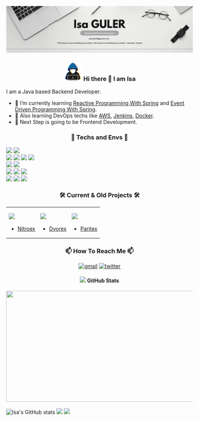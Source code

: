 <img src="https://github.com/IsaGULER/IsaGULER/blob/main/Web%20Developer%20Banner.png" alt="">

### <p align="center"> <img src = "https://github.com/IsaGULER/IsaGULER/raw/main/assets/about-me.gif" width = 50px> Hi there 👋 I am Isa </p>

I am a Java based Backend Developer.

- 🌱 I’m currently learning [Reactive Programming With Spring](https://spring.io/reactive) and [Event Driven Programming With Spring](https://spring.io/event-driven).
- 🌱 Also learning DevOps techs like [AWS](https://aws.amazon.com/), [Jenkins](https://www.jenkins.io/), [Docker](https://www.docker.com/).
- 🔭 Next Step is going to be Frontend Development.

<!-- <img src="https://github.com/IsaGULER/IsaGULER/raw/main/assets/neon-line-seperator.gif"><br> -->


### <p align="center"> 🧰 Techs and Envs 🧰 </p> 

![](https://img.shields.io/badge/Spring-informational?style=for-the-badge&logo=Spring&logoColor=greeen&color=white)
![](https://img.shields.io/badge/SpringBoot-informational?style=for-the-badge&logo=SpringBoot&logoColor=green&color=white) <br>
![](https://img.shields.io/badge/MySQL-informational?style=for-the-badge&logo=MySQL&logoColor=black&color=4479A1)
![](https://img.shields.io/badge/Redis-informational?style=for-the-badge&logo=Redis&logoColor=black&color=DC382D)
![](https://img.shields.io/badge/MongoDb-informational?style=for-the-badge&logo=MongoDB&logoColor=white&color=47A248)
![](https://img.shields.io/badge/Elasticsearch-informational?style=for-the-badge&logo=Elasticsearch&logoColor=white&color=005571) <br>
![](https://img.shields.io/badge/IntellijIDEA-informational?style=for-the-badge&logo=IntellijIDEA&logoColor=white&color=black)
![](https://img.shields.io/badge/VSCode-informational?style=for-the-badge&logo=VisualStudioCode&logoColor=007ACC&color=black) <br>
![](https://img.shields.io/badge/Windows-informational?style=for-the-badge&logo=Windows&logoColor=0078D6&color=white)
![](https://img.shields.io/badge/Linux-informational?style=for-the-badge&logo=Linux&logoColor=grey&color=FCC624)
![](https://img.shields.io/badge/Ubuntu-informational?style=for-the-badge&logo=Ubuntu&logoColor=FCC624&color=E95420) <br>
![](https://img.shields.io/badge/AmazonAWS-informational?style=for-the-badge&logo=AmazonAWS&logoColor=232F3E&color=F78E08)
![](https://img.shields.io/badge/Docker-informational?style=for-the-badge&logo=docker&logoColor=white&color=2496ED)
![](https://img.shields.io/badge/Jenkins-informational?style=for-the-badge&logo=Jenkins&logoColor=D24939&color=C7EBE9)

<!-- <img src="https://github.com/IsaGULER/IsaGULER/raw/main/assets/neon-line-seperator.gif"><br> -->

### <p align="center"> 🛠️ Current & Old Projects 🛠️ </p>
<table>
    <td>

![](https://avatars.githubusercontent.com/u/83714978?s=200&v=4)
- [Nitroex](https://www.nitroex.io/)
    </td>
    <td>

![](https://avatars.githubusercontent.com/u/90764189?s=200&v=4)
- [Dyorex](https://dyorex.com/)
    </td>
    <td>

![](https://avatars.githubusercontent.com/u/48284751?s=200&v=4)
- [Paritex](https://www.paritex.com/)
    </td>
</table>

<!-- <img src="https://github.com/IsaGULER/IsaGULER/raw/main/assets/neon-line-seperator.gif"><br> -->

### <p align="center"> 📫 How To Reach Me 📫 </p>
<p align="center">
<a href="mailto:jesus3419@gmail.com"> <img src="https://img.shields.io/badge/Mail-informational?style=for-the-badge&logo=gmail&logoColor=white&color=EA4335" alt="gmail"></a>
<a href="https://twitter.com/isaguleer"> <img src="https://img.shields.io/badge/Twitter-informational?style=for-the-badge&logo=Twitter&logoColor=1DA1F2&color=white" alt="twitter"></a>
</p>

<!-- <img src="https://github.com/IsaGULER/IsaGULER/raw/main/assets/neon-line-seperator.gif"><br> -->

#### <p align="center"> <img src="https://media.giphy.com/media/iY8CRBdQXODJSCERIr/giphy.gif" width="35"> GitHub Stats </p>
<p align="center">
<img src="https://media.giphy.com/media/dWesBcTLavkZuG35MI/giphy.gif" width="600" height="300" alt=""/>
</p>

![Isa's GitHub stats](https://github-readme-stats.vercel.app/api?username=IsaGULER&count_private=true&show_icons=true&theme=tokyonight) 
![](https://github-readme-stats.vercel.app/api/top-langs/?username=IsaGULER&amp;layout=compact&amp;theme=dark) 
![](https://komarev.com/ghpvc/?username=IsaGULER&style=for-the-badge)

<!-- <img src="https://github.com/IsaGULER/IsaGULER/raw/main/assets/neon-line-seperator.gif"><br> -->

<!--
- 🔭 I’m currently working on ...
- 🌱 I’m currently learning ...
- 👯 I’m looking to collaborate on ...
- 🤔 I’m looking for help with ...
- 💬 Ask me about ...
- 📫 How to reach me: ...
- 😄 Pronouns: ...
- ⚡ Fun fact: ...
-->
